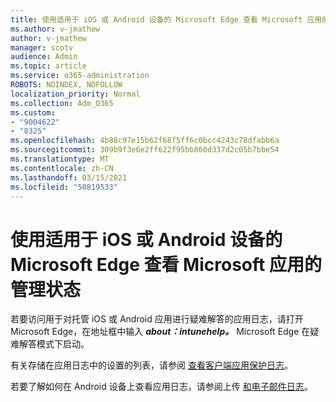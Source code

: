 ```yaml
---
title: 使用适用于 iOS 或 Android 设备的 Microsoft Edge 查看 Microsoft 应用的管理状态
ms.author: v-jmathew
author: v-jmathew
manager: scotv
audience: Admin
ms.topic: article
ms.service: o365-administration
ROBOTS: NOINDEX, NOFOLLOW
localization_priority: Normal
ms.collection: Adm_O365
ms.custom:
- "9004622"
- "8325"
ms.openlocfilehash: 4b88c97e15b62f68f5ff6c0bcc4243c78dfabb6a
ms.sourcegitcommit: 309b9f3e6e2ff622f95bb860d337d2c05b7bbe54
ms.translationtype: MT
ms.contentlocale: zh-CN
ms.lasthandoff: 03/15/2021
ms.locfileid: "50819533"
---
```

# <a name="view-the-management-status-of-microsoft-apps-using-microsoft-edge-for-ios-or-android-devices"></a>使用适用于 iOS 或 Android 设备的 Microsoft Edge 查看 Microsoft 应用的管理状态

若要访问用于对托管 iOS 或 Android 应用进行疑难解答的应用日志，请打开 Microsoft Edge，在地址框中输入 ***about：intunehelp。*** Microsoft Edge 在疑难解答模式下启动。

有关存储在应用日志中的设置的列表，请参阅 [查看客户端应用保护日志](https://go.microsoft.com/fwlink/?linkid=2141401)。

若要了解如何在 Android 设备上查看应用日志，请参阅上传 [和电子邮件日志](https://go.microsoft.com/fwlink/?linkid=2141408)。
